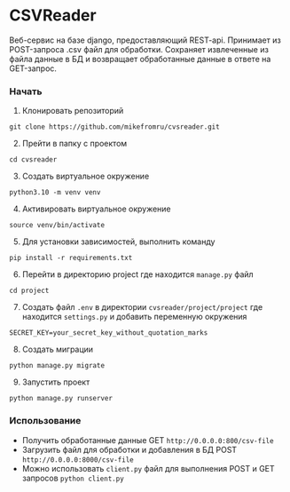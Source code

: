 # CSVReader
Веб-сервис на базе django, предоставляющий REST-api. Принимает из POST-запроса .csv файл для обработки. Сохраняет извлеченные из файла данные в БД и возвращает обработанные данные в ответе на GET-запрос.

### Начать
1. Клонировать репозиторий
```
git clone https://github.com/mikefromru/cvsreader.git
```
2. Прейти в папку с проектом
```
cd cvsreader
```
3. Создать виртуальное окружение
```
python3.10 -m venv venv 
``` 
4. Активировать виртуальное окружение
```
source venv/bin/activate
```
5. Для установки зависимостей, выполнить команду
```
pip install -r requirements.txt
```
6. Перейти в директорию project где находится `manage.py` файл 
```
cd project
```
7. Создать файл `.env` в директории `cvsreader/project/project` где находится `settings.py` и добавить переменную окружения
```env
SECRET_KEY=your_secret_key_without_quotation_marks
``` 
8. Создать миграции
```
python manage.py migrate
```
9. Запустить проект
```
python manage.py runserver
```
### Использование
- Получить обработанные данные GET `http://0.0.0.0:800/csv-file`
- Загрузить файл для обработки и добавления в БД POST `http://0.0.0.0:8000/csv-file`
- Можно использовать `client.py` файл для выполнения POST и GET запросов `python client.py`
